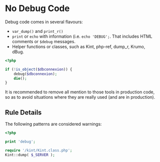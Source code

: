 <!-- Performances -->
# No Debug Code

Debug code comes in several flavours:

* `var_dump()` and `print_r()`
* `print` or `echo` with information (i.e. `echo 'DEBUG';`. That includes HTML comments or `$debug` messages.
* Helper functions or classes, such as Kint, php-ref, dump_r, Krumo, dBug.

```php
<?php

if (!is_object($dbconnexion)) {
	debug($dbconnexion);
	die();
}

```

It is recommended to remove all mention to those tools in production code, so as to avoid situations where they are really used (and are in production). 

## Rule Details

The following patterns are considered warnings:

```php
<?php

print 'debug';

require '/kint/Kint.class.php';
Kint::dump( $_SERVER );

```



